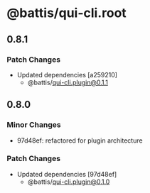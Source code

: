 # @battis/qui-cli.root

## 0.8.1

### Patch Changes

- Updated dependencies [a259210]
  - @battis/qui-cli.plugin@0.1.1

## 0.8.0

### Minor Changes

- 97d48ef: refactored for plugin architecture

### Patch Changes

- Updated dependencies [97d48ef]
  - @battis/qui-cli.plugin@0.1.0
